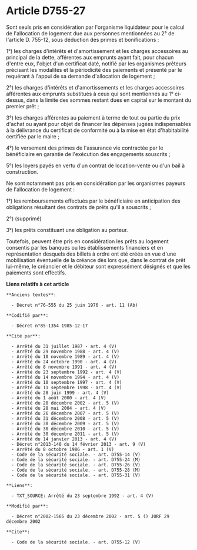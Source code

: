 # Article D755-27

Sont seuls pris en considération par l'organisme liquidateur pour le calcul de l'allocation de logement due aux personnes
mentionnées au 2° de l'article D. 755-12, sous déduction des primes et bonifications : 

1°) les charges d'intérêts et d'amortissement et les charges accessoires au principal de la dette, afférentes aux emprunts
ayant fait, pour chacun d'entre eux, l'objet d'un certificat daté, notifié par les organismes prêteurs précisant les
modalités et la périodicité des paiements et présenté par le requérant à l'appui de sa demande d'allocation de logement ; 

2°) les charges d'intérêts et d'amortissements et les charges accessoires afférentes aux emprunts substitués à ceux qui sont
mentionnés au 1° ci-dessus, dans la limite des sommes restant dues en capital sur le montant du premier prêt ; 

3°) les charges afférentes au paiement à terme de tout ou partie du prix d'achat ou ayant pour objet de financer les dépenses
jugées indispensables à la délivrance du certificat de conformité ou à la mise en état d'habitabilité certifiée par le
maire ; 

4°) le versement des primes de l'assurance vie contractée par le bénéficiaire en garantie de l'exécution des engagements
souscrits ; 

5°) les loyers payés en vertu d'un contrat de location-vente ou d'un bail à construction. 

Ne sont notamment pas pris en considération par les organismes payeurs de l'allocation de logement : 

1°) les remboursements effectués par le bénéficiaire en anticipation des obligations résultant des contrats de prêts qu'il a
souscrits ; 

2°) (supprimé) 

3°) les prêts constituant une obligation au porteur. 

Toutefois, peuvent être pris en considération les prêts au logement consentis par les banques ou les établissements
financiers et en représentation desquels des billets à ordre ont été créés en vue d'une mobilisation éventuelle de la créance
dès lors que, dans le contrat de prêt lui-même, le créancier et le débiteur sont expressément désignés et que les paiements
sont effectifs.

**Liens relatifs à cet article**

	**Anciens textes**:

	  - Décret n°76-555 du 25 juin 1976 - art. 11 (Ab)

	**Codifié par**:

	  - Décret n°85-1354 1985-12-17

	**Cité par**:

	  - Arrêté du 31 juillet 1987 - art. 4 (V)
	  - Arrêté du 29 novembre 1988 - art. 4 (V)
	  - Arrêté du 10 novembre 1989 - art. 4 (V)
	  - Arrêté du 24 octobre 1990 - art. 4 (V)
	  - Arrêté du 8 novembre 1991 - art. 4 (V)
	  - Arrêté du 23 septembre 1992 - art. 4 (V)
	  - Arrêté du 14 novembre 1994 - art. 4 (V)
	  - Arrêté du 10 septembre 1997 - art. 4 (V)
	  - Arrêté du 11 septembre 1998 - art. 4 (V)
	  - Arrêté du 28 juin 1999 - art. 4 (V)
	  - Arrêté du 1 août 2000 - art. 4 (V)
	  - Arrêté du 20 décembre 2002 - art. 5 (V)
	  - Arrêté du 28 mai 2004 - art. 4 (V)
	  - Arrêté du 26 décembre 2007 - art. 5 (V)
	  - Arrêté du 31 décembre 2008 - art. 5 (V)
	  - Arrêté du 30 décembre 2009 - art. 5 (V)
	  - Arrêté du 30 décembre 2010 - art. 5 (V)
	  - Arrêté du 30 décembre 2011 - art. 5 (V)
	  - Arrêté du 14 janvier 2013 - art. 4 (V)
	  - Décret n°2013-140 du 14 février 2013 - art. 9 (V)
	  - Arrêté du 8 octobre 1986 - art. 1 (V)
	  - Code de la sécurité sociale. - art. D755-14 (V)
	  - Code de la sécurité sociale. - art. D755-24 (M)
	  - Code de la sécurité sociale. - art. D755-26 (V)
	  - Code de la sécurité sociale. - art. D755-28 (M)
	  - Code de la sécurité sociale. - art. D755-31 (V)

	**Liens**:

	  - TXT_SOURCE: Arrêté du 23 septembre 1992 - art. 4 (V)

	**Modifié par**:

	  - Décret n°2002-1565 du 23 décembre 2002 - art. 5 () JORF 29 décembre 2002

	**Cite**:

	  - Code de la sécurité sociale. - art. D755-12 (V)
